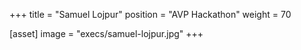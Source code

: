 +++
title = "Samuel Lojpur"
position = "AVP Hackathon"
weight = 70

[asset]
image = "execs/samuel-lojpur.jpg"
+++
